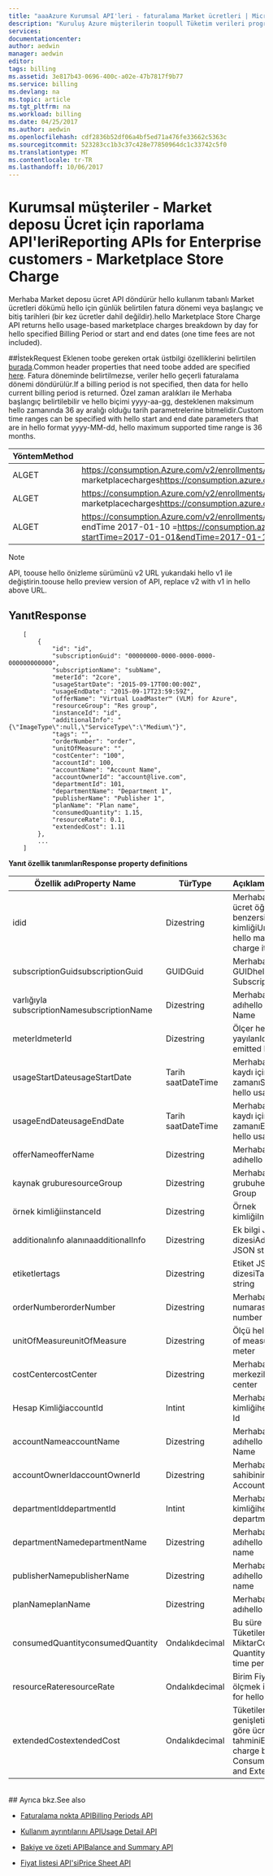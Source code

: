 ```yaml
---
title: "aaaAzure Kurumsal API'leri - faturalama Market ücretleri | Microsoft Docs"
description: "Kuruluş Azure müşterilerin toopull Tüketim verileri programlı olarak sağlayan raporlama API Hello hakkında bilgi edinin."
services: 
documentationcenter: 
author: aedwin
manager: aedwin
editor: 
tags: billing
ms.assetid: 3e817b43-0696-400c-a02e-47b7817f9b77
ms.service: billing
ms.devlang: na
ms.topic: article
ms.tgt_pltfrm: na
ms.workload: billing
ms.date: 04/25/2017
ms.author: aedwin
ms.openlocfilehash: cdf2836b52df06a4bf5ed71a476fe33662c5363c
ms.sourcegitcommit: 523283cc1b3c37c428e77850964dc1c33742c5f0
ms.translationtype: MT
ms.contentlocale: tr-TR
ms.lasthandoff: 10/06/2017
---
```

# <a name="reporting-apis-for-enterprise-customers---marketplace-store-charge"></a><span data-ttu-id="0f43f-103">Kurumsal müşteriler - Market deposu Ücret için raporlama API'leri</span><span class="sxs-lookup"><span data-stu-id="0f43f-103">Reporting APIs for Enterprise customers - Marketplace Store Charge</span></span>

<span data-ttu-id="0f43f-104">Merhaba Market deposu ücret API döndürür hello kullanım tabanlı Market ücretleri dökümü hello için günlük belirtilen fatura dönemi veya başlangıç ve bitiş tarihleri (bir kez ücretler dahil değildir).</span><span class="sxs-lookup"><span data-stu-id="0f43f-104">hello Marketplace Store Charge API returns hello usage-based marketplace charges breakdown by day for hello specified Billing Period or start and end dates (one time fees are not included).</span></span>

##<a name="request"></a><span data-ttu-id="0f43f-105">İstek</span><span class="sxs-lookup"><span data-stu-id="0f43f-105">Request</span></span> 
<span data-ttu-id="0f43f-106">Eklenen toobe gereken ortak üstbilgi özelliklerini belirtilen [burada](billing-enterprise-api.md).</span><span class="sxs-lookup"><span data-stu-id="0f43f-106">Common header properties that need toobe added are specified [here](billing-enterprise-api.md).</span></span> <span data-ttu-id="0f43f-107">Fatura döneminde belirtilmezse, veriler hello geçerli faturalama dönemi döndürülür.</span><span class="sxs-lookup"><span data-stu-id="0f43f-107">If a billing period is not specified, then data for hello current billing period is returned.</span></span> <span data-ttu-id="0f43f-108">Özel zaman aralıkları ile Merhaba başlangıç belirtilebilir ve hello biçimi yyyy-aa-gg, desteklenen maksimum hello zamanında 36 ay aralığı olduğu tarih parametrelerine bitmelidir.</span><span class="sxs-lookup"><span data-stu-id="0f43f-108">Custom time ranges can be specified with hello start and end date parameters that are in hello format yyyy-MM-dd, hello maximum supported time range is 36 months.</span></span>  

|<span data-ttu-id="0f43f-109">Yöntem</span><span class="sxs-lookup"><span data-stu-id="0f43f-109">Method</span></span> | <span data-ttu-id="0f43f-110">İstek URI'si</span><span class="sxs-lookup"><span data-stu-id="0f43f-110">Request URI</span></span>|
|-|-|
|<span data-ttu-id="0f43f-111">AL</span><span class="sxs-lookup"><span data-stu-id="0f43f-111">GET</span></span>|<span data-ttu-id="0f43f-112">https://consumption.Azure.com/v2/enrollments/ {enrollmentNumber} / marketplacecharges</span><span class="sxs-lookup"><span data-stu-id="0f43f-112">https://consumption.azure.com/v2/enrollments/{enrollmentNumber}/marketplacecharges</span></span>|
|<span data-ttu-id="0f43f-113">AL</span><span class="sxs-lookup"><span data-stu-id="0f43f-113">GET</span></span>|<span data-ttu-id="0f43f-114">https://consumption.Azure.com/v2/enrollments/ {enrollmentNumber} /billingPeriods/ {billingPeriod} / marketplacecharges</span><span class="sxs-lookup"><span data-stu-id="0f43f-114">https://consumption.azure.com/v2/enrollments/{enrollmentNumber}/billingPeriods/{billingPeriod}/marketplacecharges</span></span>|
|<span data-ttu-id="0f43f-115">AL</span><span class="sxs-lookup"><span data-stu-id="0f43f-115">GET</span></span>|<span data-ttu-id="0f43f-116">https://consumption.Azure.com/v2/enrollments/ {enrollmentNumber} / marketplacechargesbycustomdate? startTime 2017-01-01 = & endTime 2017-01-10 =</span><span class="sxs-lookup"><span data-stu-id="0f43f-116">https://consumption.azure.com/v2/enrollments/{enrollmentNumber}/marketplacechargesbycustomdate?startTime=2017-01-01&endTime=2017-01-10</span></span>|

> [!Note]
> <span data-ttu-id="0f43f-117">API, toouse hello önizleme sürümünü v2 URL yukarıdaki hello v1 ile değiştirin.</span><span class="sxs-lookup"><span data-stu-id="0f43f-117">toouse hello preview version of API, replace v2 with v1 in hello above URL.</span></span>
>

## <a name="response"></a><span data-ttu-id="0f43f-118">Yanıt</span><span class="sxs-lookup"><span data-stu-id="0f43f-118">Response</span></span>
 
    
        [
            {
                "id": "id",
                "subscriptionGuid": "00000000-0000-0000-0000-000000000000",
                "subscriptionName": "subName",
                "meterId": "2core",
                "usageStartDate": "2015-09-17T00:00:00Z",
                "usageEndDate": "2015-09-17T23:59:59Z",
                "offerName": "Virtual LoadMaster™ (VLM) for Azure",
                "resourceGroup": "Res group",
                "instanceId": "id",
                "additionalInfo": "{\"ImageType\":null,\"ServiceType\":\"Medium\"}",
                "tags": "",
                "orderNumber": "order",
                "unitOfMeasure": "",
                "costCenter": "100",
                "accountId": 100,
                "accountName": "Account Name",
                "accountOwnerId": "account@live.com",
                "departmentId": 101,
                "departmentName": "Department 1",
                "publisherName": "Publisher 1",
                "planName": "Plan name",
                "consumedQuantity": 1.15,
                "resourceRate": 0.1,
                "extendedCost": 1.11
            },
            ...
        ]
    

<span data-ttu-id="0f43f-119">**Yanıt özellik tanımları**</span><span class="sxs-lookup"><span data-stu-id="0f43f-119">**Response property definitions**</span></span>

|<span data-ttu-id="0f43f-120">Özellik adı</span><span class="sxs-lookup"><span data-stu-id="0f43f-120">Property Name</span></span>| <span data-ttu-id="0f43f-121">Tür</span><span class="sxs-lookup"><span data-stu-id="0f43f-121">Type</span></span>| <span data-ttu-id="0f43f-122">Açıklama</span><span class="sxs-lookup"><span data-stu-id="0f43f-122">Description</span></span>
|-|-|-|
|<span data-ttu-id="0f43f-123">id</span><span class="sxs-lookup"><span data-stu-id="0f43f-123">id</span></span>|<span data-ttu-id="0f43f-124">Dize</span><span class="sxs-lookup"><span data-stu-id="0f43f-124">string</span></span>|<span data-ttu-id="0f43f-125">Merhaba Market ücret öğesi için benzersiz kimliği</span><span class="sxs-lookup"><span data-stu-id="0f43f-125">Unique Id for hello marketplace charge item</span></span>|
|<span data-ttu-id="0f43f-126">subscriptionGuid</span><span class="sxs-lookup"><span data-stu-id="0f43f-126">subscriptionGuid</span></span>|<span data-ttu-id="0f43f-127">GUID</span><span class="sxs-lookup"><span data-stu-id="0f43f-127">Guid</span></span>|<span data-ttu-id="0f43f-128">Merhaba abonelik GUID</span><span class="sxs-lookup"><span data-stu-id="0f43f-128">hello Subscription Guid</span></span>|
|<span data-ttu-id="0f43f-129">varlığıyla subscriptionName</span><span class="sxs-lookup"><span data-stu-id="0f43f-129">subscriptionName</span></span>|<span data-ttu-id="0f43f-130">Dize</span><span class="sxs-lookup"><span data-stu-id="0f43f-130">string</span></span>|<span data-ttu-id="0f43f-131">Merhaba abonelik adı</span><span class="sxs-lookup"><span data-stu-id="0f43f-131">hello Subscription Name</span></span>|
|<span data-ttu-id="0f43f-132">meterId</span><span class="sxs-lookup"><span data-stu-id="0f43f-132">meterId</span></span>|<span data-ttu-id="0f43f-133">Dize</span><span class="sxs-lookup"><span data-stu-id="0f43f-133">string</span></span>|<span data-ttu-id="0f43f-134">Ölçer hello kimliği yayılan</span><span class="sxs-lookup"><span data-stu-id="0f43f-134">Id for hello emitted Meter</span></span>|
|<span data-ttu-id="0f43f-135">usageStartDate</span><span class="sxs-lookup"><span data-stu-id="0f43f-135">usageStartDate</span></span>|<span data-ttu-id="0f43f-136">Tarih saat</span><span class="sxs-lookup"><span data-stu-id="0f43f-136">DateTime</span></span>|<span data-ttu-id="0f43f-137">Merhaba kullanım kaydı için başlangıç zamanı</span><span class="sxs-lookup"><span data-stu-id="0f43f-137">Start time for hello usage record</span></span>|
|<span data-ttu-id="0f43f-138">usageEndDate</span><span class="sxs-lookup"><span data-stu-id="0f43f-138">usageEndDate</span></span>|<span data-ttu-id="0f43f-139">Tarih saat</span><span class="sxs-lookup"><span data-stu-id="0f43f-139">DateTime</span></span>|<span data-ttu-id="0f43f-140">Merhaba kullanım kaydı için bitiş zamanı</span><span class="sxs-lookup"><span data-stu-id="0f43f-140">End time for hello usage record</span></span>|
|<span data-ttu-id="0f43f-141">offerName</span><span class="sxs-lookup"><span data-stu-id="0f43f-141">offerName</span></span>|<span data-ttu-id="0f43f-142">Dize</span><span class="sxs-lookup"><span data-stu-id="0f43f-142">string</span></span>|<span data-ttu-id="0f43f-143">Merhaba teklif adı</span><span class="sxs-lookup"><span data-stu-id="0f43f-143">hello Offer name</span></span>|
|<span data-ttu-id="0f43f-144">kaynak grubu</span><span class="sxs-lookup"><span data-stu-id="0f43f-144">resourceGroup</span></span>|<span data-ttu-id="0f43f-145">Dize</span><span class="sxs-lookup"><span data-stu-id="0f43f-145">string</span></span>|<span data-ttu-id="0f43f-146">Merhaba kaynak grubu</span><span class="sxs-lookup"><span data-stu-id="0f43f-146">hello resource Group</span></span>|
|<span data-ttu-id="0f43f-147">örnek kimliği</span><span class="sxs-lookup"><span data-stu-id="0f43f-147">instanceId</span></span>|<span data-ttu-id="0f43f-148">Dize</span><span class="sxs-lookup"><span data-stu-id="0f43f-148">string</span></span>|<span data-ttu-id="0f43f-149">Örnek kimliği</span><span class="sxs-lookup"><span data-stu-id="0f43f-149">Instance Id</span></span>|
|<span data-ttu-id="0f43f-150">additionalınfo alanına</span><span class="sxs-lookup"><span data-stu-id="0f43f-150">additionalInfo</span></span>|<span data-ttu-id="0f43f-151">Dize</span><span class="sxs-lookup"><span data-stu-id="0f43f-151">string</span></span>|<span data-ttu-id="0f43f-152">Ek bilgi JSON dizesi</span><span class="sxs-lookup"><span data-stu-id="0f43f-152">Additional info JSON string</span></span>|
|<span data-ttu-id="0f43f-153">etiketler</span><span class="sxs-lookup"><span data-stu-id="0f43f-153">tags</span></span>|<span data-ttu-id="0f43f-154">Dize</span><span class="sxs-lookup"><span data-stu-id="0f43f-154">string</span></span>|<span data-ttu-id="0f43f-155">Etiket JSON dizesi</span><span class="sxs-lookup"><span data-stu-id="0f43f-155">Tag JSON string</span></span>|
|<span data-ttu-id="0f43f-156">orderNumber</span><span class="sxs-lookup"><span data-stu-id="0f43f-156">orderNumber</span></span>|<span data-ttu-id="0f43f-157">Dize</span><span class="sxs-lookup"><span data-stu-id="0f43f-157">string</span></span>|<span data-ttu-id="0f43f-158">Merhaba sipariş numarası</span><span class="sxs-lookup"><span data-stu-id="0f43f-158">hello order number</span></span>|
|<span data-ttu-id="0f43f-159">unitOfMeasure</span><span class="sxs-lookup"><span data-stu-id="0f43f-159">unitOfMeasure</span></span>|<span data-ttu-id="0f43f-160">Dize</span><span class="sxs-lookup"><span data-stu-id="0f43f-160">string</span></span>|<span data-ttu-id="0f43f-161">Ölçü hello ölçer</span><span class="sxs-lookup"><span data-stu-id="0f43f-161">Unit of measure for hello meter</span></span>|
|<span data-ttu-id="0f43f-162">costCenter</span><span class="sxs-lookup"><span data-stu-id="0f43f-162">costCenter</span></span>|<span data-ttu-id="0f43f-163">Dize</span><span class="sxs-lookup"><span data-stu-id="0f43f-163">string</span></span>|<span data-ttu-id="0f43f-164">Merhaba maliyet merkezi</span><span class="sxs-lookup"><span data-stu-id="0f43f-164">hello cost center</span></span>|
|<span data-ttu-id="0f43f-165">Hesap Kimliği</span><span class="sxs-lookup"><span data-stu-id="0f43f-165">accountId</span></span>|<span data-ttu-id="0f43f-166">Int</span><span class="sxs-lookup"><span data-stu-id="0f43f-166">int</span></span>|<span data-ttu-id="0f43f-167">Merhaba hesap kimliği</span><span class="sxs-lookup"><span data-stu-id="0f43f-167">hello account Id</span></span>|
|<span data-ttu-id="0f43f-168">accountName</span><span class="sxs-lookup"><span data-stu-id="0f43f-168">accountName</span></span>|<span data-ttu-id="0f43f-169">Dize</span><span class="sxs-lookup"><span data-stu-id="0f43f-169">string</span></span> |<span data-ttu-id="0f43f-170">Merhaba hesap adı</span><span class="sxs-lookup"><span data-stu-id="0f43f-170">hello Account Name</span></span>|
|<span data-ttu-id="0f43f-171">accountOwnerId</span><span class="sxs-lookup"><span data-stu-id="0f43f-171">accountOwnerId</span></span>|<span data-ttu-id="0f43f-172">Dize</span><span class="sxs-lookup"><span data-stu-id="0f43f-172">string</span></span>|<span data-ttu-id="0f43f-173">Merhaba hesap sahibinin kimliği</span><span class="sxs-lookup"><span data-stu-id="0f43f-173">hello Account Owner Id</span></span>|
|<span data-ttu-id="0f43f-174">departmentId</span><span class="sxs-lookup"><span data-stu-id="0f43f-174">departmentId</span></span>|<span data-ttu-id="0f43f-175">Int</span><span class="sxs-lookup"><span data-stu-id="0f43f-175">int</span></span>|<span data-ttu-id="0f43f-176">Merhaba bölüm kimliği</span><span class="sxs-lookup"><span data-stu-id="0f43f-176">hello department Id</span></span>|
|<span data-ttu-id="0f43f-177">departmentName</span><span class="sxs-lookup"><span data-stu-id="0f43f-177">departmentName</span></span>|<span data-ttu-id="0f43f-178">Dize</span><span class="sxs-lookup"><span data-stu-id="0f43f-178">string</span></span>|<span data-ttu-id="0f43f-179">Merhaba bölüm adı</span><span class="sxs-lookup"><span data-stu-id="0f43f-179">hello department name</span></span>|
|<span data-ttu-id="0f43f-180">publisherName</span><span class="sxs-lookup"><span data-stu-id="0f43f-180">publisherName</span></span>|<span data-ttu-id="0f43f-181">Dize</span><span class="sxs-lookup"><span data-stu-id="0f43f-181">string</span></span>|<span data-ttu-id="0f43f-182">Merhaba Yayımcı adı</span><span class="sxs-lookup"><span data-stu-id="0f43f-182">hello publisher name</span></span>|
|<span data-ttu-id="0f43f-183">planName</span><span class="sxs-lookup"><span data-stu-id="0f43f-183">planName</span></span>|<span data-ttu-id="0f43f-184">Dize</span><span class="sxs-lookup"><span data-stu-id="0f43f-184">string</span></span>|<span data-ttu-id="0f43f-185">Merhaba planı adı</span><span class="sxs-lookup"><span data-stu-id="0f43f-185">hello Plan name</span></span>|
|<span data-ttu-id="0f43f-186">consumedQuantity</span><span class="sxs-lookup"><span data-stu-id="0f43f-186">consumedQuantity</span></span>|<span data-ttu-id="0f43f-187">Ondalık</span><span class="sxs-lookup"><span data-stu-id="0f43f-187">decimal</span></span>|<span data-ttu-id="0f43f-188">Bu süre boyunca Tüketilen Miktar</span><span class="sxs-lookup"><span data-stu-id="0f43f-188">Consumed Quantity during this time period</span></span>|
|<span data-ttu-id="0f43f-189">resourceRate</span><span class="sxs-lookup"><span data-stu-id="0f43f-189">resourceRate</span></span>|<span data-ttu-id="0f43f-190">Ondalık</span><span class="sxs-lookup"><span data-stu-id="0f43f-190">decimal</span></span>|<span data-ttu-id="0f43f-191">Birim Fiyat hello ölçmek için</span><span class="sxs-lookup"><span data-stu-id="0f43f-191">Unit price for hello meter</span></span>|
|<span data-ttu-id="0f43f-192">extendedCost</span><span class="sxs-lookup"><span data-stu-id="0f43f-192">extendedCost</span></span>|<span data-ttu-id="0f43f-193">Ondalık</span><span class="sxs-lookup"><span data-stu-id="0f43f-193">decimal</span></span>|<span data-ttu-id="0f43f-194">Tüketilen Miktar ve genişletilmiş maliyet göre ücret tahmini</span><span class="sxs-lookup"><span data-stu-id="0f43f-194">Estimated charge based on Consumed Quantity and Extended cost</span></span>|
<br/>
## <a name="see-also"></a><span data-ttu-id="0f43f-195">Ayrıca bkz.</span><span class="sxs-lookup"><span data-stu-id="0f43f-195">See also</span></span>

* [<span data-ttu-id="0f43f-196">Faturalama nokta API</span><span class="sxs-lookup"><span data-stu-id="0f43f-196">Billing Periods API</span></span>](billing-enterprise-api-billing-periods.md)

* [<span data-ttu-id="0f43f-197">Kullanım ayrıntılarını API</span><span class="sxs-lookup"><span data-stu-id="0f43f-197">Usage Detail API</span></span>](billing-enterprise-api-usage-detail.md) 

* [<span data-ttu-id="0f43f-198">Bakiye ve özeti API</span><span class="sxs-lookup"><span data-stu-id="0f43f-198">Balance and Summary API</span></span>](billing-enterprise-api-balance-summary.md)

* [<span data-ttu-id="0f43f-199">Fiyat listesi API'si</span><span class="sxs-lookup"><span data-stu-id="0f43f-199">Price Sheet API</span></span>](billing-enterprise-api-pricesheet.md)